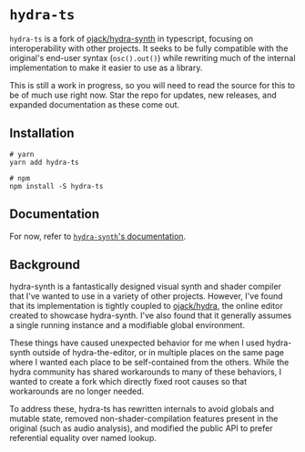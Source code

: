 # `hydra-ts`

`hydra-ts` is a fork of [ojack/hydra-synth][1] in typescript, focusing on interoperability with other projects. It
seeks to be fully compatible with the original's end-user syntax (`osc().out()`) while rewriting much of the internal
implementation to make it easier to use as a library.

This is still a work in progress, so you will need to read the source for this to be of much use right now. Star the
repo for updates, new releases, and expanded documentation as these come out.

## Installation

```shell
# yarn
yarn add hydra-ts
```

```shell
# npm
npm install -S hydra-ts
```

## Documentation

For now, refer to [`hydra-synth`'s documentation](https://github.com/ojack/hydra-synth#readme).

[1]: https://github.com/ojack/hydra-synth
[2]: https://github.com/ojack/hydra

## Background

hydra-synth is a fantastically designed visual synth and shader compiler that I've wanted to use in a variety of other
projects. However, I've found that its implementation is tightly coupled to [ojack/hydra][2], the online editor created
to showcase hydra-synth. I've also found that it generally assumes a single running instance and a modifiable global
environment.

These things have caused unexpected behavior for me when I used hydra-synth outside of hydra-the-editor, or in multiple
places on the same page where I wanted each place to be self-contained from the others. While the hydra community has
shared workarounds to many of these behaviors, I wanted to create a fork which directly fixed root causes so that
workarounds are no longer needed.

To address these, hydra-ts has rewritten internals to avoid globals and mutable state, removed non-shader-compilation
features present in the original (such as audio analysis), and modified the public API to prefer referential equality
over named lookup.
